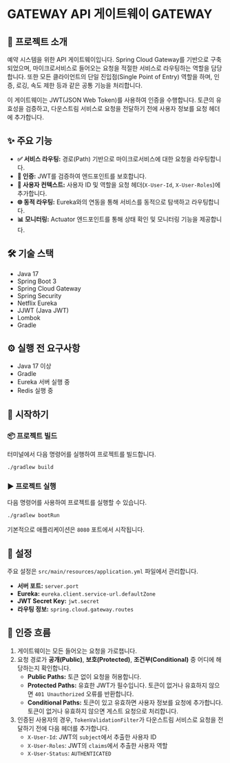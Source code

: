 #  GATEWAY API 게이트웨이  GATEWAY

## 📖 프로젝트 소개

예약 시스템을 위한 API 게이트웨이입니다. Spring Cloud Gateway를 기반으로 구축되었으며, 마이크로서비스로 들어오는 요청을 적절한 서비스로 라우팅하는 역할을 담당합니다. 또한 모든 클라이언트의 단일 진입점(Single Point of Entry) 역할을 하며, 인증, 로깅, 속도 제한 등과 같은 공통 기능을 처리합니다.

이 게이트웨이는 JWT(JSON Web Token)를 사용하여 인증을 수행합니다. 토큰의 유효성을 검증하고, 다운스트림 서비스로 요청을 전달하기 전에 사용자 정보를 요청 헤더에 추가합니다.

## ✨ 주요 기능

- **✅ 서비스 라우팅:** 경로(Path) 기반으로 마이크로서비스에 대한 요청을 라우팅합니다.
- **🔐 인증:** JWT를 검증하여 엔드포인트를 보호합니다.
- **👤 사용자 컨텍스트:** 사용자 ID 및 역할을 요청 헤더(`X-User-Id`, `X-User-Roles`)에 추가합니다.
- **🌐 동적 라우팅:** Eureka와의 연동을 통해 서비스를 동적으로 탐색하고 라우팅합니다.
- **📊 모니터링:** Actuator 엔드포인트를 통해 상태 확인 및 모니터링 기능을 제공합니다.

## 🛠️ 기술 스택

- Java 17
- Spring Boot 3
- Spring Cloud Gateway
- Spring Security
- Netflix Eureka
- JJWT (Java JWT)
- Lombok
- Gradle

## ⚙️ 실행 전 요구사항

- Java 17 이상
- Gradle
- Eureka 서버 실행 중
- Redis 실행 중

## 🚀 시작하기

### 📦 프로젝트 빌드

터미널에서 다음 명령어를 실행하여 프로젝트를 빌드합니다.

```bash
./gradlew build
```

### ▶️ 프로젝트 실행

다음 명령어를 사용하여 프로젝트를 실행할 수 있습니다.

```bash
./gradlew bootRun
```

기본적으로 애플리케이션은 `8080` 포트에서 시작됩니다.

## 🔧 설정

주요 설정은 `src/main/resources/application.yml` 파일에서 관리합니다.

- **서버 포트:** `server.port`
- **Eureka:** `eureka.client.service-url.defaultZone`
- **JWT Secret Key:** `jwt.secret`
- **라우팅 정보:** `spring.cloud.gateway.routes`

## 🔐 인증 흐름

1.  게이트웨이는 모든 들어오는 요청을 가로챕니다.
2.  요청 경로가 **공개(Public)**, **보호(Protected)**, **조건부(Conditional)** 중 어디에 해당하는지 확인합니다.
    -   **Public Paths:** 토큰 없이 요청을 허용합니다.
    -   **Protected Paths:** 유효한 JWT가 필수입니다. 토큰이 없거나 유효하지 않으면 `401 Unauthorized` 오류를 반환합니다.
    -   **Conditional Paths:** 토큰이 있고 유효하면 사용자 정보를 요청에 추가합니다. 토큰이 없거나 유효하지 않으면 게스트 요청으로 처리합니다.
3.  인증된 사용자의 경우, `TokenValidationFilter`가 다운스트림 서비스로 요청을 전달하기 전에 다음 헤더를 추가합니다.
    -   `X-User-Id`: JWT의 `subject`에서 추출한 사용자 ID
    -   `X-User-Roles`: JWT의 `claims`에서 추출한 사용자 역할
    -   `X-User-Status`: `AUTHENTICATED`
